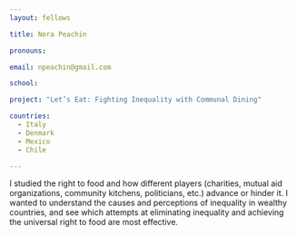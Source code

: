 ```yaml
---
layout: fellows

title: Nora Peachin

pronouns: 

email: npeachin@gmail.com

school: 

project: "Let’s Eat: Fighting Inequality with Communal Dining"

countries:
  - Italy
  - Denmark
  - Mexico
  - Chile

---
```


I studied the right to food and how different players (charities, mutual aid organizations, community kitchens, politicians, etc.) advance or hinder it. I wanted to understand the causes and perceptions of inequality in wealthy countries, and see which attempts at eliminating inequality and achieving the universal right to food are most effective.